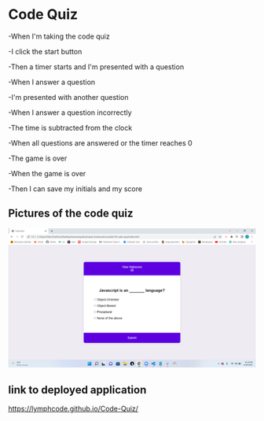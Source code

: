 # Code Quiz

-When I'm taking the code quiz

-I click the start button

-Then a timer starts and I'm presented with a question

-When I answer a question

-I'm presented with another question

-When I answer a question incorrectly

-The time is subtracted from the clock

-When all questions are answered or the timer reaches 0

-The game is over

-When the game is over

-Then I can save my initials and my score


## Pictures of the code quiz

![screenshot](https://github.com/LymphCode/Code-Quiz/blob/main/assets/images/Screenshot%20(1).png)


## link to deployed application

https://lymphcode.github.io/Code-Quiz/
